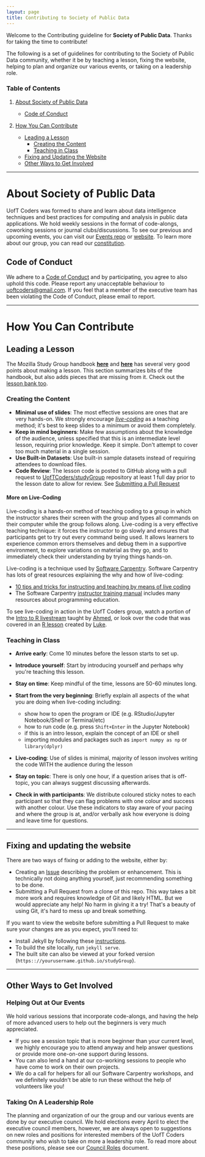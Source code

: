 ```yaml
---
layout: page
title: Contributing to Society of Public Data
---
```

Welcome to the Contributing guideline for **Society of Public Data**. Thanks for taking the time to contribute! 

The following is a set of guidelines for contributing to the Society of Public Data community, whether it be by teaching a lesson, fixing the website, helping to plan and organize our various events, or taking on a leadership role.

### Table of Contents

1. [About Society of Public Data](#about-uoft-coders)
    - [Code of Conduct](#code-of-conduct)

2. [How You Can Contribute](#how-you-can-contribute)
    - [Leading a Lesson](#leading-a-lesson)
        - [Creating the Content](#creating-the-content)
        - [Teaching in Class](#teaching-in-class)
    - [Fixing and Updating the Website](#fixing-and-updating-the-website)
    - [Other Ways to Get Involved](#other-ways-to-get-involved)

-----
# About Society of Public Data

UofT Coders was formed to share and learn about data intelligence techniques and
best practices for computing and analysis in public data applications. We hold weekly sessions
in the format of code-alongs, coworking sessions or journal clubs/discussions.
To see our previous and upcoming events, you can visit our [Events repo](https://github.com/UofTCoders/Events/issues) or [website](https://TorontoDataScientistsWithoutBorders.github.io/studyGroup/#events).
To learn more about our group, you can read our [constitution](https://github.com/UofTCoders/council/blob/master/Constitution.md).

## Code of Conduct

We adhere to a [Code of Conduct](https://github.com/TorontoDataScientistsWithoutBorders/studyGroup/blob/gh-pages/codeOfConduct.md)
and by participating, you agree to also uphold this code. Please report any 
unacceptable behaviour to uoftcoders@gmail.com. If you feel that a member of 
the executive team has been violating the Code of Conduct, please email to report.

-----
# How You Can Contribute

## Leading a Lesson

The Mozilla Study Group
handbook [**here**](https://mozillascience.github.io/studyGroupHandbook/lessons.html#reuse)
and [**here**](https://mozillascience.github.io/studyGroupHandbook/event-types.html#workalong)
has several very good points about making a lesson. This section summarizes bits
of the handbook, but also adds pieces that are missing from it. Check out the
[lesson bank too](https://github.com/mozillascience/studyGroupLessons/issues).

### Creating the Content

+ **Minimal use of slides**: The most effective sessions are ones that are very
hands-on. We strongly encourage [*live-coding*](#more-on-live-coding) as a 
teaching method; it's best to keep slides to a minimum or avoid them completely.
+ **Keep in mind beginners**: Make few assumptions about the knowledge of the audience,
unless specified that this is an intermediate level lesson, requiring prior knowledge.
Keep it simple. Don't attempt to cover too much material in a single session.
+ **Use Built-in Datasets**: Use built-in sample datasets instead of requiring
attendees to download files. 
+ **Code Review**: The lesson code is posted to GitHub along with a pull request to
[UofTCoders/studyGroup](https://github.com/UofTCoders/studyGroup) repository at
least 1 full day prior to the lesson date to allow for review.
See [Submitting a Pull Request](https://uoftcoders.github.io/studyGroup/pull-request/)

#### More on Live-Coding

Live-coding is a hands-on method of teaching coding to a group in which the instructor 
shares their screen with the group and types all commands on their computer while the 
group follows along. Live-coding is a very effective teaching technique: it forces the 
instructor to go slowly and ensures that participants get to try out every command 
being used. It allows learners to experience common errors themselves and debug them 
in a supportive environment, to explore variations on material as they go, and to 
immediately check their understanding by trying things hands-on. 

Live-coding is a technique used by [Software Carpentry](https://software-carpentry.org/about/). 
Software Carpentry has lots of great resources explaining the why and how of live-coding:
+ [10 tips and tricks for instructing and teaching by means of live coding](https://software-carpentry.org/blog/2016/04/tips-tricks-live-coding.html)
+ The Software Carpentry [instructor training manual](http://carpentries.github.io/instructor-training/) 
includes many resources about programming education.

To see live-coding in action in the UofT Coders group, watch a portion of the 
[Intro to R livestream](https://www.youtube.com/watch?v=b74V54VFL98) taught by 
[Ahmed](https://github.com/aays), or look over the code that was covered in an 
[R lesson](https://github.com/UofTCoders/studyGroup/blob/gh-pages/lessons/r/intro/Intro_R_Sept21.R) 
created by [Luke](https://github.com/lwjohnst86). 

### Teaching in Class

+ **Arrive early**: Come 10 minutes before the lesson starts to set up.
+ **Introduce yourself**: Start by introducing yourself and perhaps why you're teaching this lesson.
+ **Stay on time**: Keep mindful of the time, lessons are 50-60 minutes long.
+ **Start from the very beginning**: Briefly explain all aspects of the what you are doing when live-coding including:
    - show how to open the program or IDE (e.g. RStudio/Jupyter Notebook/Shell or Terminal/etc)
    - how to run code (e.g. press `Shift+Enter` in the Jupyter Notebook)
    - if this is an intro lesson, explain the concept of an IDE or shell
    - importing modules and packages such as  `import numpy as np` or `library(dplyr)`

+ **Live-coding**: Use of slides is minimal, majority of lesson involves writing the code WITH the audience during the lesson
+ **Stay on topic**: There is only one hour, if a question arises that is off-topic, you can always suggest discussing afterwards.
+ **Check in with participants**: We distribute coloured sticky notes to each 
participant so that they can flag problems with one colour and success with 
another colour. Use these indicators to stay aware of your pacing and where the group is at, 
and/or verbally ask how everyone is doing and leave time for questions.

-----

## Fixing and updating the website

There are two ways of fixing or adding to the website, either by:

- Creating an [Issue](https://github.com/TorontoDataScientistsWithoutBorders/studyGroup/issues/new)
describing the problem or enhancement. This is technically not doing anything
yourself, just recommending something to be done.
- Submitting a Pull Request from a clone of this repo. This way takes a bit more work and requires knowledge of Git and likely HTML. But we
 would appreciate any help! No harm in giving it a try! That's a beauty of using Git, it's hard to mess up and break something.

If you want to view the website before submitting a Pull Request to make sure
your changes are as you expect, you'll need to:

- Install Jekyll by following these [instructions](https://help.github.com/articles/setting-up-your-github-pages-site-locally-with-jekyll/).
- To build the site locally, run `jekyll serve`.
- The built site can also be viewed at your forked version
(`https:://yourusername.github.io/studyGroup`).

----

## Other Ways to Get Involved

### Helping Out at Our Events

We hold various sessions that incorporate code-alongs, and having the help of more advanced users to help out the beginners is very much appreciated.
- If you see a session topic that is more beginner than your current level, we highly encourage you to attend anyway and help answer questions or provide more one-on-one support during lessons.
- You can also lend a hand at our co-working sessions to people who have come to work on their own projects.
- We do a call for helpers for all our Software Carpentry workshops, and we definitely wouldn't be able to run these without the help of volunteers like you!

### Taking On A Leadership Role

The planning and organization of our the group and our various events are done by our executive council. We hold elections every April to elect the executive council members, however, we are always open to suggestions on new roles and positions for interested members of the UofT Coders community who wish to take on more a leadership role. To read more about these positions, please see our [Council Roles](https://github.com/TorontoDataScientistsWithoutBorders/council/blob/master/Council_Roles.md) document.
